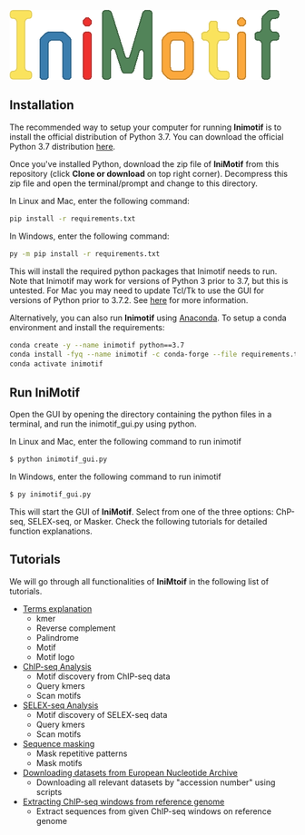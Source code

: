 ![](./GUIgraphics/logo.png)

## Installation
The recommended way to setup your computer for running **Inimotif** is to install the official distribution of Python 3.7. You can download the official Python 3.7 distribution [here](https://www.python.org/downloads/release/python-375). 

Once you've installed Python, download the zip file of **IniMotif** from this repository (click **Clone or download** on top right corner). Decompress this zip file and open the terminal/prompt and change to this directory. 

In Linux and Mac, enter the following command:

```bash
pip install -r requirements.txt
```

In Windows, enter the following command:

```bash
py -m pip install -r requirements.txt
```

This will install the required python packages that Inimotif needs to run. Note that Inimotif may work for versions of Python 3 prior to 3.7, but this is untested. For Mac you may need to update Tcl/Tk to use the GUI for versions of Python prior to 3.7.2. See [here](https://www.python.org/download/mac/tcltk/) for more information.

Alternatively, you can also run **Inimotif** using [Anaconda](https://www.anaconda.com/distribution/). To setup a conda environment and install the requirements:

```bash
conda create -y --name inimotif python==3.7
conda install -fyq --name inimotif -c conda-forge --file requirements.txt
conda activate inimotif
```

## Run IniMotif
Open the GUI by opening the directory containing the python files in a terminal, and run the inimotif_gui.py using python.

In Linux and Mac, enter the following command to run inimotif

```bash
$ python inimotif_gui.py
```

In Windows, enter the following command to run inimotif

```bash
$ py inimotif_gui.py
```

This will start the GUI of **IniMotif**. Select from one of the three options: ChP-seq, SELEX-seq, or Masker. Check the following tutorials for detailed function explanations.

## Tutorials
We will go through all functionalities of **IniMtoif** in the following list of tutorials.

* [Terms explanation](./tutorial/term_def.md)
	* kmer
	* Reverse complement
	* Palindrome
	* Motif
	* Motif logo
* [ChIP-seq Analysis](./tutorial/chipseq_tutorial.md) 
	* Motif discovery from ChIP-seq data
	* Query kmers
	* Scan motifs
* [SELEX-seq Analysis](./tutorial/selexseq_tutorial.md)
	* Motif discovery of SELEX-seq data
	* Query kmers
	* Scan motifs
* [Sequence masking](./tutorial/masker_tutorial.md)
	* Mask repetitive patterns
	* Mask motifs
* [Downloading datasets from European Nucleotide Archive](./tutorial/Downloading-sequence-data-from-ENA.md)
	* Downloading all relevant datasets by "accession number" using scripts
* [Extracting ChIP-seq windows from reference genome](./tutorial/Extracting-chip-seq-windows-from-hg19.md)
	* Extract sequences from given ChIP-seq windows on reference genome
